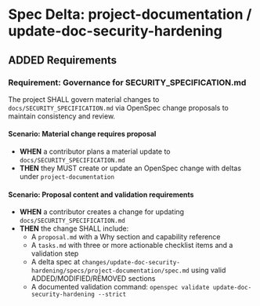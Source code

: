 # Spec Delta: project-documentation / update-doc-security-hardening

## ADDED Requirements

### Requirement: Governance for SECURITY_SPECIFICATION.md

The project SHALL govern material changes to `docs/SECURITY_SPECIFICATION.md` via OpenSpec change proposals to maintain consistency and review.

#### Scenario: Material change requires proposal

- **WHEN** a contributor plans a material update to `docs/SECURITY_SPECIFICATION.md`
- **THEN** they MUST create or update an OpenSpec change with deltas under `project-documentation`

#### Scenario: Proposal content and validation requirements

- **WHEN** a contributor creates a change for updating `docs/SECURITY_SPECIFICATION.md`
- **THEN** the change SHALL include:
	- A `proposal.md` with a Why section and capability reference
	- A `tasks.md` with three or more actionable checklist items and a validation step
	- A delta spec at `changes/update-doc-security-hardening/specs/project-documentation/spec.md` using valid ADDED/MODIFIED/REMOVED sections
	- A documented validation command: `openspec validate update-doc-security-hardening --strict`

